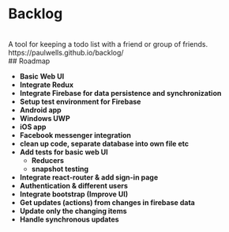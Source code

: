 # Backlog
<br>
A tool for keeping a todo list with a friend or group of friends.
<br>
https://paulwells.github.io/backlog/
<br>
## Roadmap

- <b>Basic Web UI</b>
- <b> Integrate Redux </b>
- <b>Integrate Firebase for data persistence and synchronization<b>
- Setup test environment for Firebase
- Android app
- Windows UWP
- iOS app
- Facebook messenger integration
- clean up code, separate database into own file etc
- Add tests for basic web UI
  - Reducers
  - snapshot testing
- Integrate react-router & add sign-in page
- Authentication & different users
- Integrate bootstrap (Improve UI)
- Get updates (actions) from changes in firebase data
- Update only the changing items
- Handle synchronous updates
